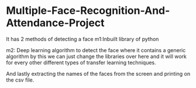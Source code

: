# Multiple-Face-Recognition-And-Attendance-Project
It has 2 methods of detecting a face
   m1:Inbuilt library of python 
    
   m2:
    Deep learning algorithm to detect the face where it contains a generic algorithm by 
    this we can just change the libraries over here and it will work for every other different types of transfer learning techniques.
    
 And lastly extracting the names of the faces from the screen and printing on the csv file. 
